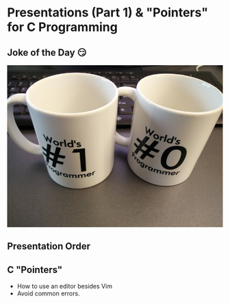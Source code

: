# Presentations (Part 1) & "Pointers" for C Programming

## Joke of the Day 😏

![Number0](Number0.png)

## Presentation Order



## C "Pointers"

- How to use an editor besides Vim
- Avoid common errors.